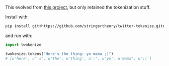 This evolved from [this project](https://github.com/brendano/tweetmotif), but only retained the tokenization stuff.

Install with:
```bash
pip install git+https://github.com/stringertheory/twitter-tokenize.git#egg=twitter-tokenize
```

and run with:
```python
import twokenize

twokenize.tokens("Here's the thing: yo mama ;)")
# [u'here', u"'s", u'the', u'thing', u':', u'yo', u'mama', u';)']
```
